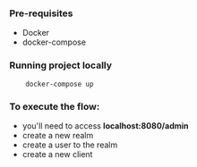 ### Pre-requisites

- Docker
- docker-compose

### Running project locally

```code
    docker-compose up
```

### To execute the flow:

- you'll need to access __localhost:8080/admin__
- create a new realm
- create a user to the realm
- create a new client

